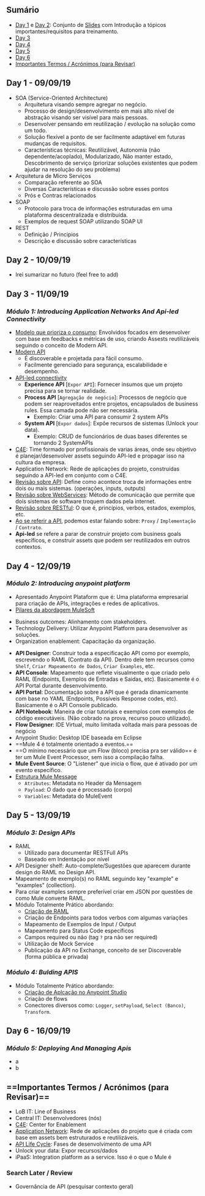## Sumário
- <a href="#day1">Day 1</a> e <a href="#day2">Day 2</a>: Conjunto de [Slides](http://bit.ly/2mcVZNn) com Introdução a tópicos importantes/requisitos para treinamento.
- <a href="#day3">Day 3</a>
- <a href="#day4">Day 4</a>
- <a href="#day5">Day 5</a>
- <a href="#day6">Day 6</a>
- <a href="#importantReview">Importantes Termos / Acrónimos (para Revisar)</a>

<a id="day1"/></a>
## Day 1 - 09/09/19
- SOA (Service-Oriented Architecture)
	* Arquitetura visando sempre agregar no negócio.
	* Processo de design/desenvolvimento em mais alto nível de abstração visando ser visível para mais pessoas.
	* Desenvolver pensando em reutilização / evolução na solução como um todo.
	* Solução flexível a ponto de ser facilmente adaptável em futuras mudanças de requisitos.
	* Características técnicas: Reutilizável, Autonomia (não dependente/acoplado), Modularizado, Não manter estado, Descobrimento de serviço (priorizar soluções existentes que podem ajudar na resolução do seu problema)
- Arquitetura de Micro Serviços
	* Comparação referente ao SOA
	* Diversas Características e discussão sobre esses pontos
	* Prós e Contras relacionados
- SOAP
	* Protocolo para troca de informações estruturadas em uma plataforma descentralizada e distribuída.
	* Exemplos de request SOAP utilizando SOAP UI
- REST
	* Definição / Principios
	* Descrição e discussão sobre características

<a id="day2"/></a>
## Day 2 - 10/09/19
- Irei sumarizar no futuro (feel free to add)

<a id="day3"/></a>
## Day 3 - 11/09/19 
### _Módulo 1: Introducing Application Networks And Api-led Connectivity_
- [Modelo que prioriza o consumo](http://bit.ly/2mdqxyA): Envolvidos focados em desenvolver com base em feedbacks e métricas de uso, criando Assests reutilizáveis seguindo o conceito de Modern API.
- [Modern API](http://bit.ly/2khRUa9)
	* É discoverable e projetada para fácil consumo.
	* Facilmente gerenciado para segurança, escalabilidade e desempenho.   
- [API-led connectivity](http://bit.ly/2mfkr0F)
	* **Experience API** [`Expor API`]: Fornecer insumos que um projeto precisa para se tornar realidade. 
	* **Process API** [`Agregação de negócio`]: Processos de negócio que podem ser reaproveitados entre projetos, encapsulados de business rules. Essa camada pode não ser necessária. 
		+ Exemplo: Criar uma API para consumir 2 system APIs
	* **System API** [`Expor dados`]: Expõe recursos de sistemas (Unlock your data). 
		+ Exemplo: CRUD de funcionários de duas bases diferentes se tornando 2 SystemAPIs
- [C4E](http://bit.ly/2kLAwee): Time formado por profissionais de varias áreas, onde seu objetivo é planejar/desenvolver assets seguindo API-led e propagar isso na cultura da empresa.
- Application Network: Rede de aplicações do projeto, construídas seguindo a API-led em conjunto com o C4E.
- [Revisão sobre API](https://training.mulesoft.com/static/MUContent/4.2/MUFundamentals4.2/slide_images/01_app_networks/Slide26.png): Define como acontece troca de informações entre dois ou mais sistemas. (operações, inputs, outputs)
- [Revisão sobre WebServices](https://training.mulesoft.com/static/MUContent/4.2/MUFundamentals4.2/slide_images/01_app_networks/Slide29.png): Método de comunicação que permite que dois sistemas de software troquem dados pela internet.
- [Revisão sobre RESTful](https://training.mulesoft.com/static/MUContent/4.2/MUFundamentals4.2/slide_images/01_app_networks/Slide33.png): O que é, princípios, verbos, estados, exemplos, etc.
- [Ao se referir a API](https://training.mulesoft.com/static/MUContent/4.2/MUFundamentals4.2/slide_images/01_app_networks/Slide27.png), podemos estar falando sobre:  `Proxy` / `Implementação` / `Contrato`.
- **Api-led** se refere a parar de construir projeto com business goals específicos, e construir assets que podem ser reutilizados em outros contextos.

<a id="day4"/></a>
## Day 4 - 12/09/19 
### _Módulo 2: Introducing anypoint platform_
- Apresentado Anypoint Plataform que é: Uma plataforma empresarial para criação de APIs, integrações e redes de aplicativos.
- [Pilares da abordagem MuleSoft](http://bit.ly/2lS1G3c)
 * Business outcomes: Alinhamento com stakeholders.
 * Technology Delivery: Utilizar Anypoint Platform para desenvolver as soluções.
 * Organization enablement: Capacitação da organização.
- **API Designer**: Construir toda a especificação API como por exemplo, escrevendo o RAML (Contrato da API). Dentro dele tem recursos como `Shelf`, `Criar Mapeamento de Dados`, `Criar Examples`, etc.
- **API Console**: Mapeamento que reflete visualmente o que criado pelo RAML (Endpoints, Exemplos de Entradas e Saidas, etc). Basicamente é o API Portal durante desenvolvimento.
- **API Portal**: Documentação sobre a API que é gerada dinamicamente com base no YAML (Endpoints, Possíveis Response codes, etc). Basicamente é o API Console publicado.
- **API Notebook**: Maneira de criar tutoriais e exemplos com exemplos de código executáveis. (Não cobrado na prova, recurso pouco utilizado).
- **Flow Designer**: IDE Virtual, muito limitada voltada mais para pessoas de negócio
- Anypoint Studio: Desktop IDE baseada em Eclipse
- ==Mule 4 é totalmente orientado a eventos.== 
- ==O mínimo necessário que um Flow (bloco) precisa pra ser válido== é ter um Mule Event Processor, sem isso a compilação falha.
- **Mule Event Source**: O "Listener" que inicia o flow, que é ativado por um evento específico.
- [Estrutura Mule Message](http://bit.ly/2mbTIC7)
	* `Atributes`: Metadata no Header da Mensagem
	* `Payload`: O dado que é processado (corpo)
	* `Variables`: Metadata do MuleEvent

<a id="day5"/></a>
## Day 5 - 13/09/19 
### _Módulo 3: Design APIs_
- RAML
	* Utilizado para documentar RESTFull APIs
	* Baseado em Indentação por nível
- API Designer shelf: Auto-complete/Sugestões que aparecem durante design do RAML no Design API.
- Mapeamento de exemplo(s) no RAML seguindo key "example" e "examples" (collection).
- Para criar examples sempre preferível criar em JSON por questões de como Mule converte RAML.
- Módulo Totalmente Prático abordando:
	* [Criação de RAML](http://bit.ly/2lPXelG)
	 + Criação de Endpoints para todos verbos com algumas variações
	 + Mapeamento de Exemplos de Input / Output
	 + Mapeamento para Status Code específicos
	 + Campos required ou não (tag `?` pra não ser required)
	* Utilização de Mock Service
	* Publicação da API no Exchange, conceito de ser Discoverable (forma pública e privada)

### _Módulo 4: Bulding APIS_
- Módulo Totalmente Prático abordando:
	* [Criação de Aplcação no Anypoint Studio](http://bit.ly/2kNDwqi)
	 + Criação de flows 
	 + Conectores diversos como: `Logger`, `setPayload`, `Select (Banco)`, `Transform`.

<a id="day6"/></a>
## Day 6 - 16/09/19 
### _Módulo 5: Deploying And Managing Apis_
- a
- b

<a id="importantReview"/></a>
## ==Importantes Termos / Acrónimos (para Revisar)==
- LoB IT: Line of Business
- Central IT: Desenvolvedores (nós)      
- [C4E](https://training.mulesoft.com/static/MUContent/4.2/MUFundamentals4.2/slide_images/01_app_networks/Slide18.png): Center for Enablement
- [Application Network](http://bit.ly/2mj58nO): Rede de aplicações do projeto que é criada com base em assets bem estruturados e reutilizáveis.
- [API Life Cycle](https://training.mulesoft.com/static/MUContent/4.2/MUFundamentals4.2/slide_images/01_app_networks/Slide48.png): Fases de desenvolvimento de uma API
- Unlock your data: Expor recursos/dados
- iPaaS: Integration platform as a service. Isso é o que o Mule é

### Search Later / Review
- Governância de API (pesquisar contexto geral)

